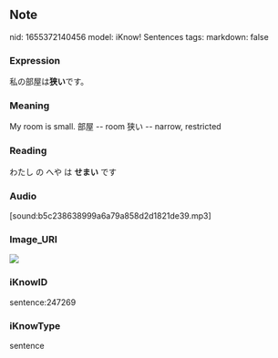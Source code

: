 ## Note
nid: 1655372140456
model: iKnow! Sentences
tags: 
markdown: false

### Expression
私の部屋は<b>狭い</b>です。

### Meaning
My room is small.
部屋 -- room
狭い -- narrow, restricted

### Reading
わたし の へや は <b>せまい</b> です

### Audio
[sound:b5c238638999a6a79a858d2d1821de39.mp3]

### Image_URI
<img src="1e293b927738e1b8783512d93f5d716e.jpg">

### iKnowID
sentence:247269

### iKnowType
sentence
